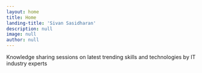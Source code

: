 ```yaml
---
layout: home
title: Home
landing-title: 'Sivan Sasidharan'
description: null
image: null
author: null
---
```


Knowledge sharing sessions on latest trending skills and technologies by IT industry experts